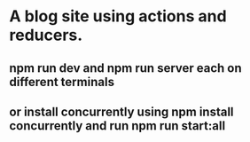 # A blog site using actions and reducers.
## npm run dev and npm run server  each on different terminals
## or install concurrently using npm install concurrently and run npm run start:all